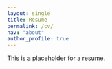 ```yaml
---
layout: single
title: Resume
permalink: /cv/
nav: "about"
author_profile: true
---
```


This is a placeholder for a resume.